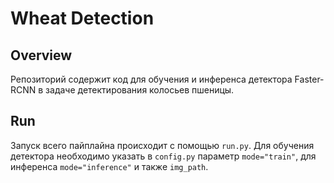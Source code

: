 # Wheat Detection

## Overview

Репозиторий содержит код для обучения и инференса детектора Faster-RCNN в задаче детектирования колосьев пшеницы.

## Run

Запуск всего пайплайна происходит с помощью `run.py`. Для обучения детектора необходимо указать в `config.py` параметр `mode="train"`, для инференса `mode="inference"` и также `img_path`. 
